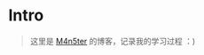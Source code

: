 # Intro

>  这里是 [M4n5ter](https://github.com/m4n5ter) 的博客，记录我的学习过程 ：)



<img title="" src="https://raw.fastgit.org/M4n5ter/m4n5ter.github.io/main/assets/smile.jpg" alt="">
